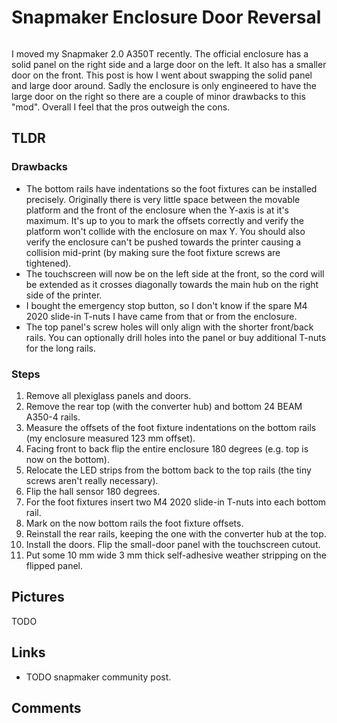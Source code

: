 # Snapmaker Enclosure Door Reversal

```{tags} 3d-printing
```

I moved my Snapmaker 2.0 A350T recently. The official enclosure has a solid panel on the right side and a large door on the
left. It also has a smaller door on the front. This post is how I went about swapping the solid panel and large door around.
Sadly the enclosure is only engineered to have the large door on the right so there are a couple of minor drawbacks to this
"mod". Overall I feel that the pros outweigh the cons.

## TLDR

### Drawbacks

* The bottom rails have indentations so the foot fixtures can be installed precisely. Originally there is very little space
  between the movable platform and the front of the enclosure when the Y-axis is at it's maximum. It's up to you to mark the
  offsets correctly and verify the platform won't collide with the enclosure on max Y. You should also verify the enclosure
  can't be pushed towards the printer causing a collision mid-print (by making sure the foot fixture screws are tightened).
* The touchscreen will now be on the left side at the front, so the cord will be extended as it crosses diagonally towards
  the main hub on the right side of the printer.
* I bought the emergency stop button, so I don't know if the spare M4 2020 slide-in T-nuts I have came from that or from the
  enclosure.
* The top panel's screw holes will only align with the shorter front/back rails. You can optionally drill holes into the
  panel or buy additional T-nuts for the long rails.

### Steps

1. Remove all plexiglass panels and doors.
2. Remove the rear top (with the converter hub) and bottom 24 BEAM A350-4 rails.
3. Measure the offsets of the foot fixture indentations on the bottom rails (my enclosure measured 123 mm offset).
4. Facing front to back flip the entire enclosure 180 degrees (e.g. top is now on the bottom).
5. Relocate the LED strips from the bottom back to the top rails (the tiny screws aren't really necessary).
6. Flip the hall sensor 180 degrees.
7. For the foot fixtures insert two M4 2020 slide-in T-nuts into each bottom rail.
8. Mark on the now bottom rails the foot fixture offsets.
9. Reinstall the rear rails, keeping the one with the converter hub at the top.
10. Install the doors. Flip the small-door panel with the touchscreen cutout.
11. Put some 10 mm wide 3 mm thick self-adhesive weather stripping on the flipped panel.

## Pictures

TODO

## Links

* TODO snapmaker community post.

## Comments

```{disqus}
```
